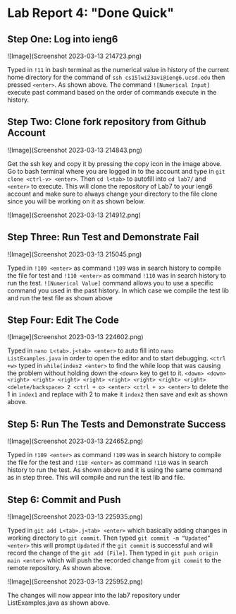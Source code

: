 # Lab Report 4: "Done Quick" 

## Step One: Log into ieng6 

![Image](Screenshot 2023-03-13 214723.png)

Typed in ```!11``` in bash terminal as the numerical value in history of the current home directory for the command of ```ssh cs15lwi23avi@ieng6.ucsd.edu``` then pressed ```<enter>```. As shown above. The command ```![Numerical Input]``` execute past command based on the order of commands execute in the history.

## Step Two: Clone fork repository from Github Account

![Image](Screenshot 2023-03-13 214843.png)

Get the ssh key and copy it by pressing the copy icon in the image above. Go to bash terminal where you are logged in to the account and type in ```git clone <ctrl-v> <enter>```. Then ```cd l<tab>``` to autofill into ```cd lab7/``` and ```<enter>``` to execute. This will clone the repository of Lab7 to your ieng6 account and make sure to always change your directory to the file clone since you will be working on it as shown below.

![Image](Screenshot 2023-03-13 214912.png)

## Step Three: Run Test and Demonstrate Fail

![Image](Screenshot 2023-03-13 215045.png)

Typed in ```!109 <enter>``` as command ```!109``` was in search history to compile the file for test and ```!110 <enter>``` as command ```!110``` was in search history to run the test. ```![Numerical Value]``` command allows you to use a specific command you used in the past history. In which case we compile the test lib and run the test file as shown above 

## Step Four: Edit The Code

![Image](Screenshot 2023-03-13 224602.png)

Typed in ```nano L<tab>.j<tab> <enter>``` to auto fill into ```nano ListExamples.java``` in order to open the editor and to start debugging. ```<ctrl +w>``` typed in ```while(index2 <enter>``` to find the while loop that was causing the problem without holding down the ```<down>``` key to get to it. ```<down> <down> <right> <right> <right> <right> <right> <right> <right> <right> <delete/backspace> 2 <ctrl + o> <enter> <ctrl + x> <enter>``` to delete the 1 in ```index1``` and replace with 2 to make it ```index2``` then save and exit as shown above.

## Step 5: Run The Tests and Demonstrate Success 

![Image](Screenshot 2023-03-13 224652.png)

Typed in ```!109 <enter>``` as command ```!109``` was in search history to compile the file for the test and ```!110 <enter>``` as command ```!110``` was in search history to run the test. As shown above and it is using the same command as in step three. This will compile and run the test lib and file. 

## Step 6: Commit and Push 

![Image](Screenshot 2023-03-13 225935.png)

Typed in ```git add L<tab>.j<tab> <enter>``` which basically adding changes in working directory to ```git commit```. Then typed ```git commit -m “Updated” <enter>``` this will prompt ```Updated``` if the ```git commit``` is successful and will record the change of the ```git add [File]```. Then typed in ```git push origin main <enter>``` which will push the recorded change from ```git commit``` to the remote repository. As shown above.

![Image](Screenshot 2023-03-13 225952.png) 

The changes will now appear into the lab7 repository under ListExamples.java as shown above.







